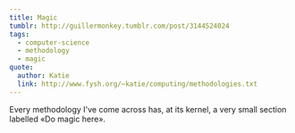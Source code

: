 ```yaml
---
title: Magic
tumblr: http://guillermonkey.tumblr.com/post/3144524024
tags:
  - computer-science
  - methodology
  - magic
quote:
  author: Katie
  link: http://www.fysh.org/~katie/computing/methodologies.txt
---
```


Every methodology I've come across has, at its kernel, a very small section labelled «Do magic here».
